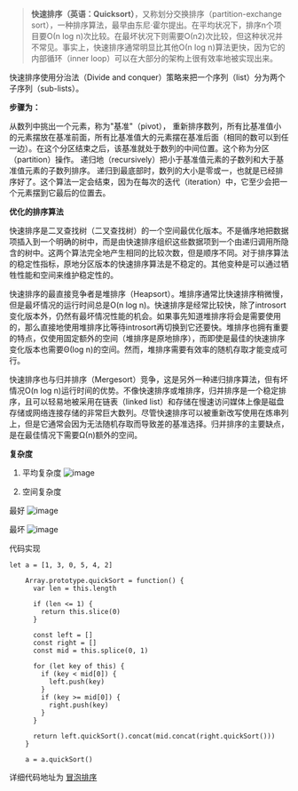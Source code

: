 > **快速排序（英语：Quicksort）**，又称划分交换排序（partition-exchange sort），一种排序算法，最早由东尼·霍尔提出。在平均状况下，排序n个项目要Ο(n log n)次比较。在最坏状况下则需要Ο(n2)次比较，但这种状况并不常见。事实上，快速排序通常明显比其他Ο(n log n)算法更快，因为它的内部循环（inner loop）可以在大部分的架构上很有效率地被实现出来。

快速排序使用分治法（Divide and conquer）策略来把一个序列（list）分为两个子序列（sub-lists）。

**步骤为：**

从数列中挑出一个元素，称为"基准"（pivot），
重新排序数列，所有比基准值小的元素摆放在基准前面，所有比基准值大的元素摆在基准后面（相同的数可以到任一边）。在这个分区结束之后，该基准就处于数列的中间位置。这个称为分区（partition）操作。
递归地（recursively）把小于基准值元素的子数列和大于基准值元素的子数列排序。
递归到最底部时，数列的大小是零或一，也就是已经排序好了。这个算法一定会结束，因为在每次的迭代（iteration）中，它至少会把一个元素摆到它最后的位置去。

**优化的排序算法**

快速排序是二叉查找树（二叉查找树）的一个空间最优化版本。不是循序地把数据项插入到一个明确的树中，而是由快速排序组织这些数据项到一个由递归调用所隐含的树中。这两个算法完全地产生相同的比较次数，但是顺序不同。对于排序算法的稳定性指标，原地分区版本的快速排序算法是不稳定的。其他变种是可以通过牺牲性能和空间来维护稳定性的。

快速排序的最直接竞争者是堆排序（Heapsort）。堆排序通常比快速排序稍微慢，但是最坏情况的运行时间总是O(n log n)。快速排序是经常比较快，除了introsort变化版本外，仍然有最坏情况性能的机会。如果事先知道堆排序将会是需要使用的，那么直接地使用堆排序比等待introsort再切换到它还要快。堆排序也拥有重要的特点，仅使用固定额外的空间（堆排序是原地排序），而即使是最佳的快速排序变化版本也需要Θ(log n)的空间。然而，堆排序需要有效率的随机存取才能变成可行。

快速排序也与归并排序（Mergesort）竞争，这是另外一种递归排序算法，但有坏情况O(n log n)运行时间的优势。不像快速排序或堆排序，归并排序是一个稳定排序，且可以轻易地被采用在链表（linked list）和存储在慢速访问媒体上像是磁盘存储或网络连接存储的非常巨大数列。尽管快速排序可以被重新改写使用在炼串列上，但是它通常会因为无法随机存取而导致差的基准选择。归并排序的主要缺点，是在最佳情况下需要Ω(n)额外的空间。

**复杂度**

1. 平均复杂度
![image](https://wikimedia.org/api/rest_v1/media/math/render/svg/080cf0926b920274d591f53311ea7f0278daf5b4)

2. 空间复杂度

最好
![image](https://wikimedia.org/api/rest_v1/media/math/render/svg/1aa93d525926a7551c9f8b92cfbb4d900f053eb8)

最坏
![image](https://wikimedia.org/api/rest_v1/media/math/render/svg/a136b5989c45f9d566e1e7d4e614a96337e20dbb)

代码实现
```
let a = [1, 3, 0, 5, 4, 2]

    Array.prototype.quickSort = function() {
      var len = this.length

      if (len <= 1) {
        return this.slice(0)
      }

      const left = []
      const right = []
      const mid = this.splice(0, 1)

      for (let key of this) {
        if (key < mid[0]) {
          left.push(key)
        }
        if (key >= mid[0]) {
          right.push(key)
        }
      }

      return left.quickSort().concat(mid.concat(right.quickSort()))
    }

    a = a.quickSort()
```

详细代码地址为 [冒泡排序](https://github.com/jinzhuming/Algorithm/blob/master/快速排序/index.html/)
